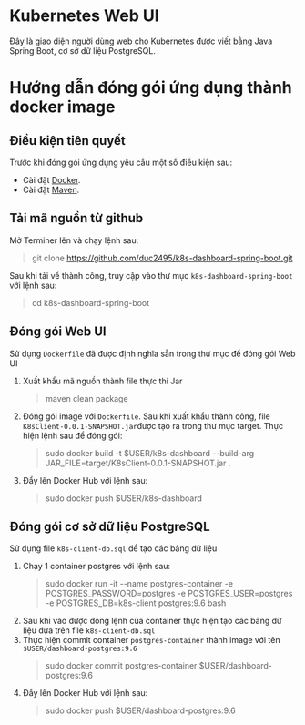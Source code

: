 # Kubernetes Web UI 
Đây là giao diện người dùng web cho Kubernetes được viết bằng Java Spring Boot, cơ sở dữ liệu PostgreSQL.
# Hướng dẫn đóng gói ứng dụng thành docker image
## Điều kiện tiên quyết
Trước khi đóng gói ứng dụng yêu cầu một số điều kiện sau:
- Cài đặt [Docker](https://docs.docker.com/install/). 
- Cài đặt [Maven](https://maven.apache.org/install.html).
## Tải mã nguồn từ github 
Mở Terminer lên và chạy lệnh sau:
> git clone https://github.com/duc2495/k8s-dashboard-spring-boot.git

Sau khi tải về thành công, truy cập vào thư mục `k8s-dashboard-spring-boot` với lệnh sau:
> cd k8s-dashboard-spring-boot

## Đóng gói Web UI
Sử dụng `Dockerfile` đã được định nghĩa sẵn trong thư mục để đóng gói Web UI
1. Xuất khẩu mã nguồn thành file thực thi Jar
   > maven clean package 
2. Đóng gói image với `Dockerfile`. Sau khi xuất khẩu thành công, file `K8sClient-0.0.1-SNAPSHOT.jar`được tạo ra trong thư mục target. Thực hiện lệnh sau để đóng gói:
   > sudo docker build -t $USER/k8s-dashboard --build-arg JAR_FILE=target/K8sClient-0.0.1-SNAPSHOT.jar .
3. Đẩy lên Docker Hub với lệnh sau:
   > sudo docker push $USER/k8s-dashboard
## Đóng gói cơ sở dữ liệu PostgreSQL
Sử dụng file `k8s-client-db.sql` để tạo các bảng dữ liệu
1. Chạy 1 container postgres với lệnh sau:
   > sudo docker run  -it --name postgres-container -e POSTGRES_PASSWORD=postgres -e POSTGRES_USER=postgres -e POSTGRES_DB=k8s-client postgres:9.6 bash
2. Sau khi vào được dòng lệnh của container thực hiện tạo các bảng dữ liệu dựa trên file `k8s-client-db.sql` 
3. Thực hiện commit container `postgres-container` thành image với tên `$USER/dashboard-postgres:9.6`
   > sudo docker commit postgres-container $USER/dashboard-postgres:9.6
4. Đẩy lên Docker Hub với lệnh sau:
   > sudo docker push $USER/dashboard-postgres:9.6
